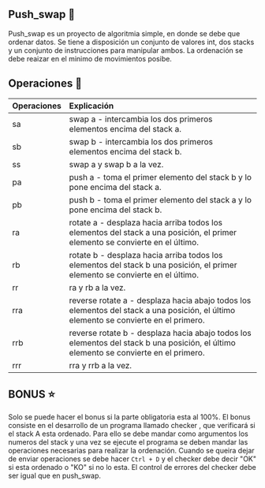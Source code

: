 ## Push_swap 🔢

Push_swap es un proyecto de algoritmia simple, en donde se debe que ordenar
datos. Se tiene a disposición un conjunto de valores int, dos stacks y un conjunto de
instrucciones para manipular ambos. La ordenación se debe reaizar en el minimo de movimientos posibe.



## Operaciones 🔁

| Operaciones | Explicación |
| :--- | :--- |
| sa | swap a - intercambia los dos primeros elementos encima del stack a. |
| sb | swap b - intercambia los dos primeros elementos encima del stack b. |
| ss | swap a y swap b a la vez. |
| pa | push a -  toma el primer elemento del stack b y lo pone encima del stack a. |
| pb | push b -  toma el primer elemento del stack a y lo pone encima del stack b. |
| ra | rotate a - desplaza hacia arriba todos los elementos del stack a una posición, el primer elemento se convierte en el último. |
| rb | rotate b - desplaza hacia arriba todos los elementos del stack b una posición, el primer elemento se convierte en el último. |
| rr | ra y rb a la vez. |
| rra | reverse rotate a - desplaza hacia abajo todos los elementos del stack a una posición, el último elemento se convierte en el primero. |
| rrb | reverse rotate b - desplaza hacia abajo todos los elementos del stack b una posición, el último elemento se convierte en el primero. |
| rrr | rra y rrb a la vez. |

## BONUS ⭐️

Solo se puede hacer el bonus si la parte obligatoria esta al 100%. El bonus consiste en el desarrollo de un programa llamado checker , que verificará
si el stack A esta ordenado. Para ello se debe mandar como argumentos los numeros del stack y una vez se ejecute el programa se deben mandar las operaciones necesarias para realizar la ordenación. Cuando se queira dejar de enviar operaciones se debe hacer ```Ctrl + D``` y el checker debe decir "OK" si esta ordenado o "KO" si no lo esta. El control de errores del checker debe ser igual que en push_swap.
